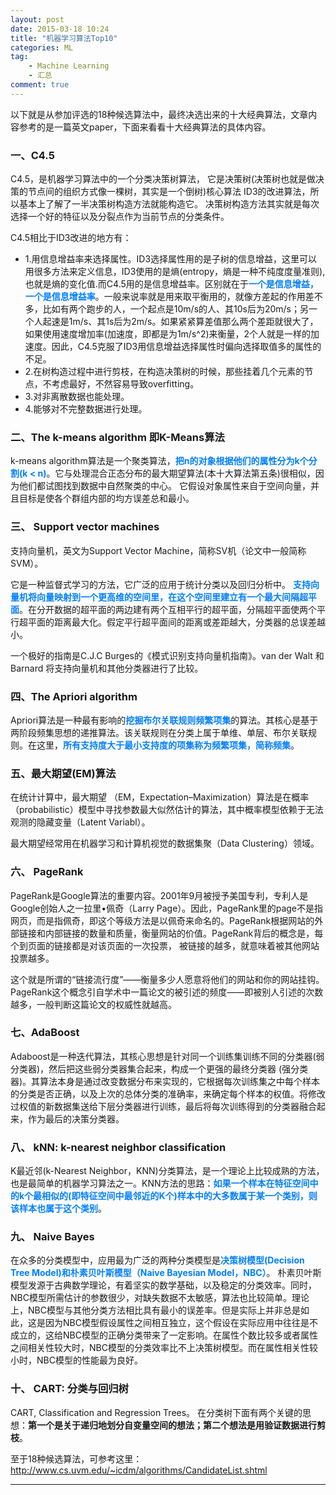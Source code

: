 ```yaml
---
layout: post
date: 2015-03-18 10:24
title: "机器学习算法Top10"
categories: ML
tag: 
	- Machine Learning
	- 汇总
comment: true
---
```


以下就是从参加评选的18种候选算法中，最终决选出来的十大经典算法，文章内容参考的是一篇英文paper，下面来看看十大经典算法的具体内容。

<!-- more -->

### 一、C4.5

C4.5，是机器学习算法中的一个分类决策树算法，
它是决策树(决策树也就是做决策的节点间的组织方式像一棵树，其实是一个倒树)核心算法
ID3的改进算法，所以基本上了解了一半决策树构造方法就能构造它。
决策树构造方法其实就是每次选择一个好的特征以及分裂点作为当前节点的分类条件。

C4.5相比于ID3改进的地方有：


- 1.用信息增益率来选择属性。ID3选择属性用的是子树的信息增益，这里可以用很多方法来定义信息，ID3使用的是熵(entropy，熵是一种不纯度度量准则),也就是熵的变化值.而C4.5用的是信息增益率。区别就在于<font color="#007FFF">**一个是信息增益，一个是信息增益率**</font>。一般来说率就是用来取平衡用的，就像方差起的作用差不多，比如有两个跑步的人，一个起点是10m/s的人、其10s后为20m/s；另一个人起速是1m/s、其1s后为2m/s。如果紧紧算差值那么两个差距就很大了，如果使用速度增加率(加速度，即都是为1m/s^2)来衡量，2个人就是一样的加速度。因此，C4.5克服了ID3用信息增益选择属性时偏向选择取值多的属性的不足。
- 2.在树构造过程中进行剪枝，在构造决策树的时候，那些挂着几个元素的节点，不考虑最好，不然容易导致overfitting。
- 3.对非离散数据也能处理。
- 4.能够对不完整数据进行处理。


### 二、The k-means algorithm 即K-Means算法

k-means algorithm算法是一个聚类算法，<font color="#007FFF">**把n的对象根据他们的属性分为k个分割(k < n)**</font>。它与处理混合正态分布的最大期望算法(本十大算法第五条)很相似，因为他们都试图找到数据中自然聚类的中心。
它假设对象属性来自于空间向量，并且目标是使各个群组内部的均方误差总和最小。


### 三、 Support vector machines

支持向量机，英文为Support Vector Machine，简称SV机（论文中一般简称SVM）。

它是一种监督式学习的方法，它广泛的应用于统计分类以及回归分析中。
<font color="#007FFF">**支持向量机将向量映射到一个更高维的空间里，在这个空间里建立有一个最大间隔超平面**</font>。在分开数据的超平面的两边建有两个互相平行的超平面，分隔超平面使两个平行超平面的距离最大化。假定平行超平面间的距离或差距越大，分类器的总误差越小。

一个极好的指南是C.J.C Burges的《模式识别支持向量机指南》。van der Walt 和 Barnard 将支持向量机和其他分类器进行了比较。


### 四、The Apriori algorithm

Apriori算法是一种最有影响的<font color="#007FFF">**挖掘布尔关联规则频繁项集**</font>的算法。其核心是基于两阶段频集思想的递推算法。该关联规则在分类上属于单维、单层、布尔关联规则。在这里，<font color="#007FFF">**所有支持度大于最小支持度的项集称为频繁项集，简称频集**</font>。


### 五、最大期望(EM)算法

在统计计算中，最大期望 （EM，Expectation–Maximization）算法是在概率（probabilistic）模型中寻找参数最大似然估计的算法，其中概率模型依赖于无法观测的隐藏变量（Latent Variabl）。

最大期望经常用在机器学习和计算机视觉的数据集聚（Data Clustering）领域。


### 六、 PageRank

PageRank是Google算法的重要内容。2001年9月被授予美国专利，专利人是Google创始人之一拉里•佩奇（Larry Page）。因此，PageRank里的page不是指网页，而是指佩奇，即这个等级方法是以佩奇来命名的。PageRank根据网站的外部链接和内部链接的数量和质量，衡量网站的价值。PageRank背后的概念是，每个到页面的链接都是对该页面的一次投票， 被链接的越多，就意味着被其他网站投票越多。

这个就是所谓的“链接流行度”——衡量多少人愿意将他们的网站和你的网站挂钩。PageRank这个概念引自学术中一篇论文的被引述的频度——即被别人引述的次数越多，一般判断这篇论文的权威性就越高。


### 七、AdaBoost

Adaboost是一种迭代算法，其核心思想是针对同一个训练集训练不同的分类器(弱分类器)，然后把这些弱分类器集合起来，构成一个更强的最终分类器 (强分类器)。其算法本身是通过改变数据分布来实现的，它根据每次训练集之中每个样本的分类是否正确，以及上次的总体分类的准确率，来确定每个样本的权值。将修改过权值的新数据集送给下层分类器进行训练，最后将每次训练得到的分类器融合起来，作为最后的决策分类器。


### 八、 kNN: k-nearest neighbor classification

K最近邻(k-Nearest Neighbor，KNN)分类算法，是一个理论上比较成熟的方法，也是最简单的机器学习算法之一。KNN方法的思路：<font color="#007FFF">**如果一个样本在特征空间中的k个最相似的(即特征空间中最邻近的K个)样本中的大多数属于某一个类别，则该样本也属于这个类别**</font>。


### 九、 Naive Bayes

在众多的分类模型中，应用最为广泛的两种分类模型是<font color="#007FFF">**决策树模型(Decision Tree Model)和朴素贝叶斯模型（Naive Bayesian Model，NBC）**</font>。 朴素贝叶斯模型发源于古典数学理论，有着坚实的数学基础，以及稳定的分类效率。同时，NBC模型所需估计的参数很少，对缺失数据不太敏感，算法也比较简单。理论上，NBC模型与其他分类方法相比具有最小的误差率。但是实际上并非总是如此，这是因为NBC模型假设属性之间相互独立，这个假设在实际应用中往往是不成立的，这给NBC模型的正确分类带来了一定影响。在属性个数比较多或者属性之间相关性较大时，NBC模型的分类效率比不上决策树模型。而在属性相关性较小时，NBC模型的性能最为良好。


### 十、 CART: 分类与回归树

CART, Classification and Regression Trees。 在分类树下面有两个关键的思想：**第一个是关于递归地划分自变量空间的想法；第二个想法是用验证数据进行剪枝**。


至于18种候选算法，可参考这里：http://www.cs.uvm.edu/~icdm/algorithms/CandidateList.shtml

---


